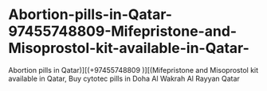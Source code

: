 # Abortion-pills-in-Qatar-97455748809-Mifepristone-and-Misoprostol-kit-available-in-Qatar-
Abortion pills in Qatar)][(+97455748809 )][(Mifepristone and Misoprostol kit available in Qatar, Buy cytotec pills in Doha Al Wakrah Al Rayyan Qatar
